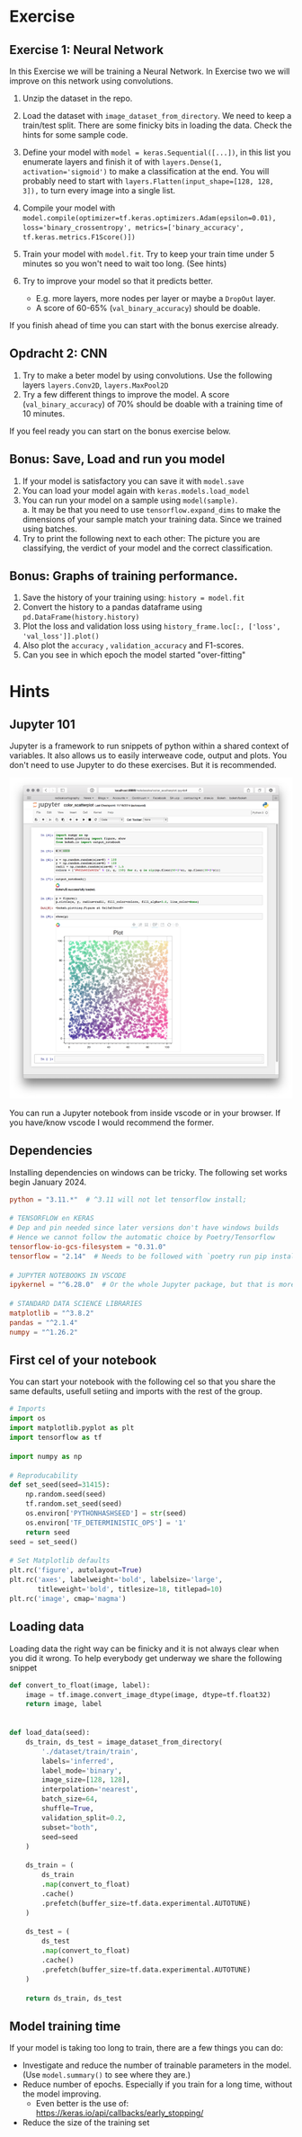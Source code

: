 # Exercise

## Exercise 1: Neural Network
In this Exercise we will be training a Neural Network.  In Exercise two we will improve
on this network using convolutions.

1. Unzip the dataset in the repo.
2. Load the dataset with `image_dataset_from_directory`.  We need to keep a train/test split.  There are some finicky bits in loading the data. Check the hints for some sample code. 

3. Define your model  with `model = keras.Sequential([...])`, in this list you enumerate layers and finish it of with  `layers.Dense(1, activation='sigmoid')` to make a classification at the end. You will probably need to start with  `layers.Flatten(input_shape=[128, 128, 3]),` to turn every image into a single list. 

4. Compile your model with `model.compile(optimizer=tf.keras.optimizers.Adam(epsilon=0.01), loss='binary_crossentropy', metrics=['binary_accuracy',  tf.keras.metrics.F1Score()])`
5. Train your model with `model.fit`. Try to keep your train time under 5 minutes so you 
   won't need to wait too long. (See hints)
6. Try to improve your model so that it predicts better. 
    - E.g. more layers, more nodes per layer or maybe a `DropOut` layer. 
    - A score of 60-65%  (`val_binary_accuracy`) should be doable.

If you finish ahead of time you can start with the bonus exercise already. 


## Opdracht 2: CNN
1. Try to make a beter model by using convolutions. Use the following layers `layers.Conv2D`, `layers.MaxPool2D`
2. Try a few different things to improve the model. A score (`val_binary_accuracy`) of 70% should be doable with a training time of 10 minutes.  

If you feel ready you can start on the bonus exercise below. 

## Bonus: Save, Load and run you model
1. If your model is satisfactory you can save it with `model.save`
2. You can load your model again with `keras.models.load_model`
3. You can run your model on a sample using `model(sample)`.  
   a. It may be that you need to use `tensorflow.expand_dims` to make the  dimensions of your sample match your training data. Since we trained using batches. 
4. Try to print the following next to each other:  The picture you are classifying, the verdict of your model and the correct classification. 

## Bonus: Graphs of training performance.
1. Save the history of your training using:  `history = model.fit`
2. Convert the history to a pandas dataframe using `  pd.DataFrame(history.history)` 
3. Plot the loss and validation loss using  `history_frame.loc[:, ['loss', 'val_loss']].plot()` 
4. Also plot the `accuracy` , `validation_accuracy`  and F1-scores. 
5. Can you see in which epoch the model started "over-fitting"

# Hints

## Jupyter 101
Jupyter is a framework to run snippets of python within a shared context of variables. 
It also allows us to easily interweave code, output and plots. You don't need to use 
Jupyter to do these exercises. But it is recommended. 

![example](./notebook_inline.png)

You can run a Jupyter notebook from inside vscode or in your browser. If you have/know vscode I would recommend the former. 

## Dependencies
Installing dependencies on windows can be tricky. The following set works begin January 2024.  

```toml
python = "3.11.*"  # ^3.11 will not let tensorflow install;

# TENSORFLOW en KERAS
# Dep and pin needed since later versions don't have windows builds
# Hence we cannot follow the automatic choice by Poetry/Tensorflow
tensorflow-io-gcs-filesystem = "0.31.0" 
tensorflow = "2.14"  # Needs to be followed with `poetry run pip install tensorflow` 

# JUPYTER NOTEBOOKS IN VSCODE
ipykernel = "^6.28.0"  # Or the whole Jupyter package, but that is more and not needed to run notebooks inside vscode

# STANDARD DATA SCIENCE LIBRARIES
matplotlib = "^3.8.2"
pandas = "^2.1.4"
numpy = "^1.26.2"
``` 

## First cel of your notebook
You can start your notebook with the following cel so that you share the same defaults, usefull setiing and imports
with the rest of the group. 

```python
# Imports
import os
import matplotlib.pyplot as plt
import tensorflow as tf

import numpy as np

# Reproducability
def set_seed(seed=31415):
    np.random.seed(seed)
    tf.random.set_seed(seed)
    os.environ['PYTHONHASHSEED'] = str(seed)
    os.environ['TF_DETERMINISTIC_OPS'] = '1'
    return seed
seed = set_seed()

# Set Matplotlib defaults
plt.rc('figure', autolayout=True)
plt.rc('axes', labelweight='bold', labelsize='large',
       titleweight='bold', titlesize=18, titlepad=10)
plt.rc('image', cmap='magma')
```

## Loading data
Loading data the right way can be finicky and it is not always clear when you did it 
wrong.  To help everybody get underway we share the following snippet

```python
def convert_to_float(image, label):
    image = tf.image.convert_image_dtype(image, dtype=tf.float32)
    return image, label


def load_data(seed):
    ds_train, ds_test = image_dataset_from_directory(
        './dataset/train/train',
        labels='inferred',
        label_mode='binary',
        image_size=[128, 128],
        interpolation='nearest',
        batch_size=64,
        shuffle=True,
        validation_split=0.2,
        subset="both",
        seed=seed
    )

    ds_train = (
        ds_train
        .map(convert_to_float)
        .cache()
        .prefetch(buffer_size=tf.data.experimental.AUTOTUNE)
    )

    ds_test = (
        ds_test
        .map(convert_to_float)
        .cache()
        .prefetch(buffer_size=tf.data.experimental.AUTOTUNE)
    )

    return ds_train, ds_test
``` 

## Model training time
If your model is taking too long to train, there are a few things you can do:
- Investigate and reduce the number of trainable parameters in the model. (Use `model.summary()` to see where they are.)
- Reduce number of epochs. Especially if you train for a long time, without the model improving.
  - Even better is the use of: https://keras.io/api/callbacks/early_stopping/
- Reduce the size of the training set
